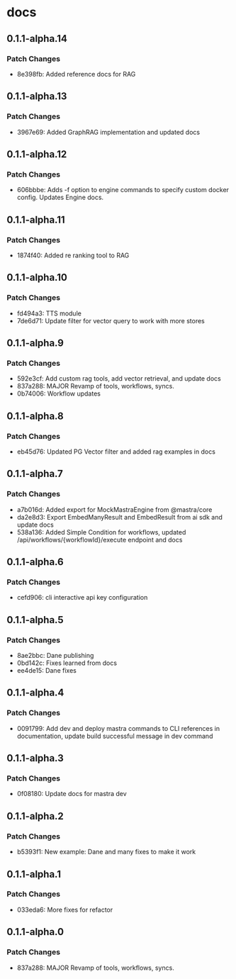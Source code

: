 # docs

## 0.1.1-alpha.14

### Patch Changes

- 8e398fb: Added reference docs for RAG

## 0.1.1-alpha.13

### Patch Changes

- 3967e69: Added GraphRAG implementation and updated docs

## 0.1.1-alpha.12

### Patch Changes

- 606bbbe: Adds -f option to engine commands to specify custom docker config. Updates Engine docs.

## 0.1.1-alpha.11

### Patch Changes

- 1874f40: Added re ranking tool to RAG

## 0.1.1-alpha.10

### Patch Changes

- fd494a3: TTS module
- 7de6d71: Update filter for vector query to work with more stores

## 0.1.1-alpha.9

### Patch Changes

- 592e3cf: Add custom rag tools, add vector retrieval, and update docs
- 837a288: MAJOR Revamp of tools, workflows, syncs.
- 0b74006: Workflow updates

## 0.1.1-alpha.8

### Patch Changes

- eb45d76: Updated PG Vector filter and added rag examples in docs

## 0.1.1-alpha.7

### Patch Changes

- a7b016d: Added export for MockMastraEngine from @mastra/core
- da2e8d3: Export EmbedManyResult and EmbedResult from ai sdk and update docs
- 538a136: Added Simple Condition for workflows, updated /api/workflows/{workflowId}/execute endpoint and docs

## 0.1.1-alpha.6

### Patch Changes

- cefd906: cli interactive api key configuration

## 0.1.1-alpha.5

### Patch Changes

- 8ae2bbc: Dane publishing
- 0bd142c: Fixes learned from docs
- ee4de15: Dane fixes

## 0.1.1-alpha.4

### Patch Changes

- 0091799: Add dev and deploy mastra commands to CLI references in documentation, update build successful message in dev command

## 0.1.1-alpha.3

### Patch Changes

- 0f08180: Update docs for mastra dev

## 0.1.1-alpha.2

### Patch Changes

- b5393f1: New example: Dane and many fixes to make it work

## 0.1.1-alpha.1

### Patch Changes

- 033eda6: More fixes for refactor

## 0.1.1-alpha.0

### Patch Changes

- 837a288: MAJOR Revamp of tools, workflows, syncs.
